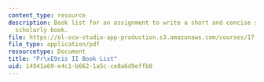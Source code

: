 ```yaml
---
content_type: resource
description: Book list for an assignment to write a short and concise summary of a
  scholarly book.
file: https://ol-ocw-studio-app-production.s3.amazonaws.com/courses/17-433-international-relations-of-east-asia-spring-2011/14941a69e4c1b6621a5cce8a6d9effb8_MIT17_433S11_precisII.pdf
file_type: application/pdf
resourcetype: Document
title: "Pr\xE9cis II Book List"
uid: 14941a69-e4c1-b662-1a5c-ce8a6d9effb8
---
```

